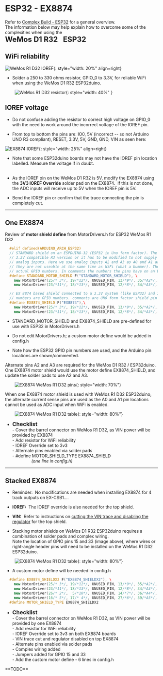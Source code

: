 # ESP32 - EX8874

Refer to [Complex Build - ESP32](/diy/40-esp32.md) for a general overview.  
The information below may help explain how to overcome some of the complexities when using the  
<FONT SIZE="+2"><B>WeMos D1 R32 &nbsp; ESP32</B></FONT>

## WiFi reliability

![WeMos R1 D32 IOREF](/_static/images/esp32/wemos-ioref-label.png){: style="width: 20%" align=right}

- Solder a 250 to 330 ohms resistor, GPIO_0 to 3.3V, for reliable WiFi when using the WeMos D1 R32 ESP32duino.

&nbsp; &nbsp; &nbsp; &nbsp; ![WeMos R1 D32 resistor](/_static/images/esp32/resistor-io0.png){: style="width: 40%" }

## IOREF voltage

- Do not confuse adding the resistor to correct high voltage on GPIO_0 with the need to work around the incorrect voltage of the IOREF pin.

- From top to bottom the pins are: IO0, 5V (incorrect -- so not Arduino UNO R3 compliant), RESET, 3.3V, 5V, GND, GND, VIN as seen here:  

![EX8874 IOREF](/_static/images/esp32/ioref-override.png){: style="width: 25%" align=right}

- Note that some ESP32duino boards may not have the IOREF pin location labelled.  Measure the voltage if in doubt.  
  &nbsp;

- As the IOREF pin on the WeMos D1 R32 is 5V, modify the EX8874 using the **3V3 IOREF Override** solder pad on the EX8874.  &nbsp;If this is not done, the ADC inputs will receive up to 5V when the IOREF pin is 5V.

- Bend the IOREF pin or confirm that the trace connecting the pin is completely cut.  

---

## One EX8874

Review of **motor shield define** from MotorDrivers.h for ESP32 WeMos R1 D32

```cpp
  #elif defined(ARDUINO_ARCH_ESP32)  
  // STANDARD shield on an ESPDUINO-32 (ESP32 in Uno form factor). The shield must be eiter the  
  // 3.3V compatible R3 version or it has to be modified to not supply more than 3.3V to the  
  // analog inputs. Here we use analog inputs A2 and A3 as A0 and A1 are wired in a way so that  
  // they are not useable at the same time as WiFi (what a bummer). The numbers below are the  
  // actual GPIO numbers. In comments the numbers the pins have on an Uno.  
  #define STANDARD_MOTOR_SHIELD F("STANDARD_MOTOR_SHIELD"), \  
    new MotorDriver(25/* 3*/, 19/*12*/, UNUSED_PIN, 13/*9*/, 35/*A2*/, 0.70, 1500, UNUSED_PIN), \  
    new MotorDriver(23/*11*/, 18/*13*/, UNUSED_PIN, 12/*8*/, 34/*A3*/, 0.70, 1500, UNUSED_PIN)  

  // EX 8874 based shield connected to a 3.3V system (like ESP32) and 12bit (4096) ADC  
  // numbers are GPIO numbers. comments are UNO form factor shield pin numbers  
  #define EX8874_SHIELD F("EX8874"),\  
    new MotorDriver(25/* 3*/, 19/*12*/, UNUSED_PIN, 13/*9*/, 35/*A2*/, 1.27, 5000, 36 /*A4*/), \  
    new MotorDriver(23/*11*/, 18/*13*/, UNUSED_PIN, 12/*8*/, 34/*A3*/, 1.27, 5000, 39 /*A5*/)  
```

- STANDARD_MOTOR_SHIELD and EX8874_SHIELD are pre-defined for use with ESP32 in MotorDrivers.h  

- Do not edit MotorDrivers.h; a custom motor define would be added in config.h  

- Note how the ESP32 GPIO pin numbers are used, and the Arduino pin locations are shown/commented.

Alternate pins A2 and A3 are required for the WeMos D1 R32 / ESP32duino.  
One EX8874 motor shield would use the motor define EX8874_SHIELD, and update the solder pads to use A2 and A3.

&nbsp; &nbsp; &nbsp; &nbsp; ![EX8874 WeMos R1 D32 pins](/_static/images/esp32/esp32duino-ex8874-x1.png){: style="width: 70%"}

When one EX8874 motor shield is used with WeMos R1 D32 ESP32duino, the alternate current sense pins are used as the A0 and A1 pin locations cannot be used as ADC input when WiFi is enabled.

&nbsp; &nbsp; &nbsp; &nbsp; ![EX8874 WeMos R1 D32 table](/_static/images/esp32/esp32duino-ex8874-x1b.png){: style="width: 80%"}

<ul><li><FONT SIZE="+1"><B>Checklist</B></FONT><br>  
- Cover the barrel connector on WeMos R1 D32, as VIN power will be provided by EX8874<br>  
- Add resistor for WiFi reliability<br>  
- IOREF Override set to 3v3<br>  
- Alternate pins enabled via solder pads<br>  
- #define MOTOR_SHIELD_TYPE EX8874_SHIELD<br>  
&nbsp; &nbsp; &nbsp; &nbsp; &nbsp; &nbsp; &nbsp; &nbsp; <I>(one line in config.h)</I>  
</ul>

---

## Stacked EX8874

- Reminder:  &nbsp;No modifications are needed when installing EX8874 for 4 track outputs on EX-CSB1....  

- **IOREF:** &nbsp;The IOREF override is also needed for the top shield.

- **VIN:** &nbsp;Refer to instructions on [cutting the VIN trace and disabling the regulator](/reference/hardware/motorboards/ex-8874.md/?h=#steps-to-stack) for the top shield.

- Stacking motor shields on WeMos D1 R32 ESP32duino requires a combination of solder pads and complex wiring.  
  Note the location of GPIO pins 15 and 33 (image above), where wires or right-angle header pins will need to be installed on the WeMos R1 D32 ESP32duino.

&nbsp; &nbsp; &nbsp; &nbsp; ![EX8874 WeMos R1 D32 table](/_static/images/esp32/esp32duino-ex8874-x2b.png){: style="width: 80%"}

- A custom motor define will be needed in config.h

```cpp
  #define EX8874_SHIELDX2 F("EX8874_SHIELDX2"), \  
    new MotorDriver(25/* 3*/, 19/*12*/, UNUSED_PIN, 13/*9*/, 35/*A2*/, 1.52, 5000, 15), \  
    new MotorDriver(23/*11*/, 18/*13*/, UNUSED_PIN, 12/*8*/, 34/*A3*/, 1.52, 5000, 33), \  
    new MotorDriver(26/* 2*/,  5/*10*/, UNUSED_PIN, 14/*7*/, 36/*A4*/, 1.52, 5000, 2 /*A0*/), \  
    new MotorDriver(16/* 5*/, 17/* 4*/, UNUSED_PIN, 27/*6*/, 39/*A5*/, 1.52, 5000, 4 /*A1*/)  
  #define MOTOR_SHIELD_TYPE EX8874_SHIELDX2
```

<ul><li><FONT SIZE="+1"><B>Checklist</B></FONT><br>  
- Cover the barrel connector on WeMos R1 D32, as VIN power will be provided by one EX8874<br>  
- Add resistor for WiFi reliability<br>  
- IOREF Override set to 3v3 on both EX8874 boards<br>  
- VIN trace cut and regulator disabled on top EX8874<br>  
- Alternate pins enabled via solder pads<br>  
- Complex wiring added<br>  
- Jumpers added for GPIO 15 and 33<br>  
- Add the custom motor define - 6 lines in config.h  
</ul>

==TODO==

